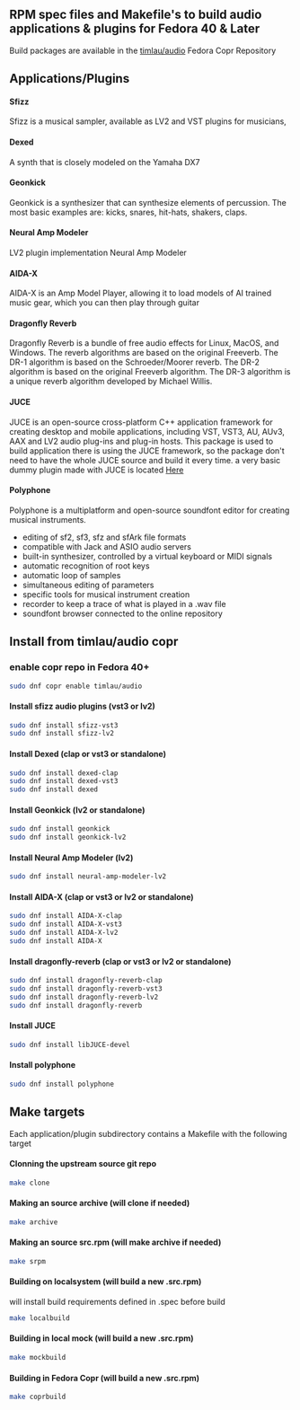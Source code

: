 ## RPM spec files and Makefile's to build audio applications & plugins for Fedora 40 & Later

Build packages are available in the [timlau/audio](https://copr.fedorainfracloud.org/coprs/timlau/audio/) Fedora Copr Repository

## Applications/Plugins

#### Sfizz

Sfizz is a musical sampler, available as LV2 and VST plugins for musicians,

#### Dexed
A synth that is closely modeled on the Yamaha DX7

#### Geonkick
Geonkick is a synthesizer that can synthesize elements of percussion. The most basic examples are: kicks, snares, hit-hats, shakers, claps.

#### Neural Amp Modeler 
LV2 plugin implementation Neural Amp Modeler

#### AIDA-X
AIDA-X is an Amp Model Player, allowing it to load models of AI trained music gear, which you can then play through guitar

#### Dragonfly Reverb
Dragonfly Reverb is a bundle of free audio effects for Linux, MacOS, and Windows. The reverb algorithms are based on the original Freeverb. The DR-1 algorithm is based on the Schroeder/Moorer reverb. The DR-2 algorithm is based on the original Freeverb algorithm. The DR-3 algorithm is a unique reverb algorithm developed by Michael Willis.

#### JUCE
JUCE is an open-source cross-platform C++ application framework for creating desktop and mobile applications, including VST, VST3, AU, AUv3, AAX and LV2 audio plug-ins and plug-in hosts.
This package is used to build application there is using the JUCE framework, so the package don't need to have the whole JUCE source and build it every time.
a very basic dummy plugin made with JUCE is located [Here](https://github.com/timlau/juce-test)

#### Polyphone
Polyphone is a multiplatform and open-source soundfont editor for creating musical instruments.

* editing of sf2, sf3, sfz and sfArk file formats
* compatible with Jack and ASIO audio servers
* built-in synthesizer, controlled by a virtual keyboard or MIDI signals
* automatic recognition of root keys
* automatic loop of samples
* simultaneous editing of parameters
* specific tools for musical instrument creation
* recorder to keep a trace of what is played in a .wav file
* soundfont browser connected to the online repository



## Install from timlau/audio copr

### enable copr repo in Fedora 40+
```bash
sudo dnf copr enable timlau/audio 
```

#### Install sfizz audio plugins (vst3 or lv2)

```bash
sudo dnf install sfizz-vst3
sudo dnf install sfizz-lv2
```

#### Install Dexed (clap or vst3 or standalone)
```bash
sudo dnf install dexed-clap
sudo dnf install dexed-vst3
sudo dnf install dexed

```

#### Install Geonkick (lv2 or standalone)
```bash
sudo dnf install geonkick
sudo dnf install geonkick-lv2
```

#### Install Neural Amp Modeler  (lv2)
```bash
sudo dnf install neural-amp-modeler-lv2
```
#### Install AIDA-X (clap or vst3 or lv2 or standalone)
```bash
sudo dnf install AIDA-X-clap
sudo dnf install AIDA-X-vst3
sudo dnf install AIDA-X-lv2
sudo dnf install AIDA-X
```

#### Install dragonfly-reverb  (clap or vst3 or lv2  or standalone)
```bash
sudo dnf install dragonfly-reverb-clap
sudo dnf install dragonfly-reverb-vst3
sudo dnf install dragonfly-reverb-lv2
sudo dnf install dragonfly-reverb
```

#### Install JUCE
```bash
sudo dnf install libJUCE-devel
```

#### Install polyphone
```bash
sudo dnf install polyphone
```



## Make targets
Each application/plugin subdirectory contains a Makefile with the following target

#### Clonning the upstream source git repo
```bash
make clone
```

#### Making an source archive (will clone if needed)
```bash
make archive
```

#### Making an source src.rpm (will make archive if needed)
```bash
make srpm
```

#### Building on localsystem (will build a new .src.rpm)
will install build requirements defined in .spec before build
```bash
make localbuild
```

#### Building in local mock (will build a new .src.rpm)
```bash
make mockbuild
```

#### Building in Fedora Copr  (will build a new .src.rpm)
```bash
make coprbuild
```